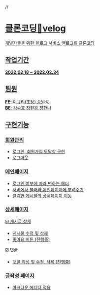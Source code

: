 // <a href="velog.io" src="">
# 클론코딩🌱velog
  개발자들을 위한 블로그 서비스 벨로그를 클론코딩
  
  ## 작업기간
  <strong>2022.02.18 ~ 2022.02.24</strong>   
     
  ## 팀원
  <strong>FE</strong>: 이규리(조장)  송원석   
  <strong>BE</strong>: 김승호  장현광  정한나   
     
  ## 구현기능
  ### 회원관리
  - 로그인, 회원가입 모달창 구현   
  - 로그아웃

  ### 메인페이지
  - 로그인 여부에 따라 변하는 헤더
  - 서버에서 불러와 메인페이지에 뿌려주기  
  - 클릭한 게시물의 상세페이지 이동
   
  ### 상세페이지
  ☑️ 게시글 상세   
  - 게시물 수정 및 삭제
  - 좋아요 버튼 (진행중)
     
  ☑️ 댓글   
  - 댓글 작성 및 수정, 삭제 (진행중)
     
  ### 글작성 페이지
  - 마크다운 에디터 적용
